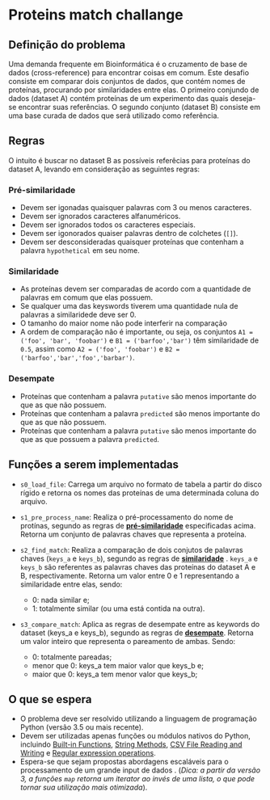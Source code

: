 # Proteins match challange

## Definição do problema

Uma demanda frequente em Bioinformática é o cruzamento de base de dados (cross-reference) para encontrar coisas em comum. Este desafio consiste em comparar dois conjuntos de dados, que contém nomes de proteínas, procurando por similaridades entre elas.
O primeiro conjundo de dados (dataset A) contém proteínas de um experimento das quais deseja-se encontrar suas referências. O segundo conjunto (dataset B) consiste em uma base curada de dados que será utilizado como referência.

## Regras

O intuito é buscar no dataset B as possíveis referêcias para proteínas do dataset A, levando em consideração as seguintes regras:

### Pré-similaridade
- Devem ser igonadas quaisquer palavras com 3 ou menos caracteres.
- Devem ser ignorados caracteres alfanuméricos.
- Devem ser ignorados todos os caracteres especiais.
- Devem ser igonorados quaiser palavras dentro de colchetes (`[]`).
- Devem ser desconsideradas quaisquer proteínas que contenham a palavra `hypothetical` em seu nome.

### Similaridade
- As proteínas devem ser comparadas de acordo com a quantidade de palavras em comum que elas possuem.
- Se qualquer uma das keyswords tiverem uma quantidade nula de palavras a similaridede deve ser 0.
- O tamanho do maior nome não pode interferir na comparação
- A ordem de comparação não é importante, ou seja, os conjuntos `A1 = ('foo', 'bar', 'foobar')` e `B1 = ('barfoo','bar')` têm similaridade de `0.5`, assim como `A2 = ('foo', 'foobar')` e `B2 = ('barfoo','bar','foo','barbar')`.

### Desempate
- Proteínas que contenham a palavra `putative` são menos importante do que as que não possuem.
- Proteínas que contenham a palavra `predicted` são menos importante do que as que não possuem.
- Proteínas que contenham a palavra `putative` são menos importante do que as que possuem a palavra `predicted`.


## Funções a serem implementadas

 - `s0_load_file`:
 Carrega um arquivo no formato de tabela a partir do disco rígido e retorna os nomes das proteínas de uma determinada coluna do arquivo.

 - `s1_pre_process_name`:
 Realiza o pré-processamento do nome de protínas, segundo as regras de [__pré-similaridade__](#pré-similaridade) especificadas acima. Retorna um conjunto de palavras chaves que representa a proteína.

 - `s2_find_match`: 
 Realiza a comparação de dois conjutos de palavras chaves (`keys_a` e `keys_b`), segundo as regras de [__similaridade__](#similaridade) . `keys_a` e `keys_b` são referentes as palavras chaves das proteínas do dataset A e B, respectivamente. Retorna um valor entre 0 e 1 representando a similaridade entre elas, sendo:
     - 0: nada similar e; 
     - 1: totalmente similar (ou uma está contida na outra). 

 - `s3_compare_match`:
 Aplica as regras de desempate entre as keywords do dataset (keys_a e keys_b), segundo as regras de [__desempate__](#desempate). Retorna um valor inteiro que representa o pareamento de ambas. Sendo:
     - 0: totalmente pareadas;
     - menor que 0: keys_a tem maior valor que keys_b e;
     - maior que 0: keys_a tem menor valor que keys_b;

## O que se espera
- O problema deve ser resolvido utilizando a linguagem de programação Python (versão 3.5 ou mais recente). 
- Devem ser utilizadas apenas funções ou módulos nativos do Python, incluindo [Built-in Functions](https://docs.python.org/3.6/library/functions.html), [String Methods](https://docs.python.org/3.6/library/stdtypes.html#string-methods), [CSV File Reading and Writing](https://docs.python.org/2/library/csv.html?highlight=csv#module-csv) e [Regular expression operations](https://docs.python.org/3.6/library/re.html?#module-re). 
- Espera-se que sejam propostas abordagens escaláveis para o processamento de um grande input de dados . (_Dica: a partir da versão 3, a funções `map` retorna um iterator ao invés de uma lista, o que pode tornar sua utilização mais otimizada_).
